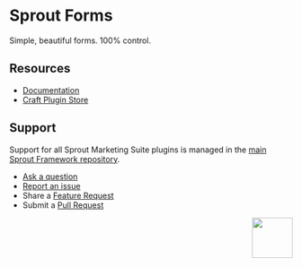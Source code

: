 # Sprout Forms

Simple, beautiful forms. 100% control.

## Resources

- [Documentation](https://sprout.barrelstrengthdesign.com/docs/forms/)
- [Craft Plugin Store](https://plugins.craftcms.com/sprout-forms)

## Support

Support for all Sprout Marketing Suite plugins is managed in the [main Sprout Framework repository][#sprout].

- [Ask a question][#questions]
- [Report an issue][#issues]
- Share a [Feature Request][#features]
- Submit a [Pull Request][#pullrequests]

<a href="https://sprout.barrelstrengthdesign.com" target="_blank">
  <img src="https://s3.amazonaws.com/sprout.barrelstrengthdesign.com-assets/content/plugins/sprout-icon.svg" width="72" height="72" align="right">
</a>

[#issues]: https://github.com/barrelstrength/sprout/issues

[#features]: https://github.com/barrelstrength/sprout/discussions/categories/feature-requests

[#pullrequests]: https://github.com/barrelstrength/sprout/pulls

[#questions]: https://github.com/barrelstrength/sprout/discussions/categories/q-a

[#sprout]: https://github.com/barrelstrength/sprout
